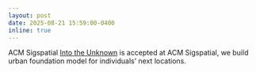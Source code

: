 ```yaml
---
layout: post
date: 2025-08-21 15:59:00-0400
inline: true
---
```


<span class="badge-flag" data-conf="iclr">ACM Sigspatial</span> [Into the Unknown](https://arxiv.org/pdf/2506.14070) is accepted at ACM Sigspatial, we build urban foundation model for individuals’ next locations.
